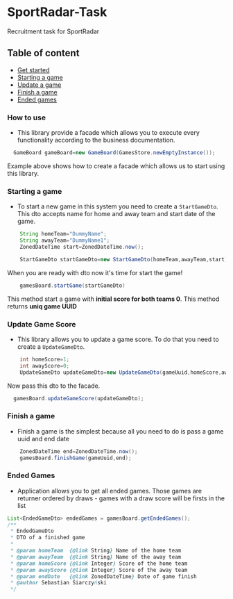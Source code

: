 # SportRadar-Task

Recruitment task for SportRadar

## Table of content

* [Get started](#how-to-use)
* [Starting a game](#starting-a-game)
* [Update a game](#update-game-score)
* [Finish a game](#finish-a-game)
* [Ended games](#ended-games)

### How to use

* This library provide a facade which allows you to execute every functionality according to the
  business documentation.

```java 
  GameBoard gameBoard=new GameBoard(GamesStore.newEmptyInstance());
```

Example above shows how to create a facade which allows us to start using this library.

### Starting a game

* To start a new game in this system you need to create a ``StartGameDto``. This dto accepts
  name for home and away team and start date of the game.

```java
    String homeTeam="DummyName";
    String awayTeam="DummyName1";
    ZonedDateTime start=ZonedDateTime.now();

    StartGameDto startGameDto=new StartGameDto(homeTeam,awayTeam,start);
```

When you are ready with dto now it's time for start the game!

```java
    gamesBoard.startGame(startGameDto)
```

This method start a game with <b>initial score for both teams 0</b>. This method returns <b>uniq
game UUID</b>

### Update Game Score

* This library allows you to update a game score. To do that you need to create a
  ```UpdateGameDto```.

```java
    int homeScore=1;
    int awayScore=0;
    UpdateGameDto updateGameDto=new UpdateGameDto(gameUuid,homeScore,awayScore);
```

Now pass this dto to the facade.

```java
  gamesBoard.updateGameScore(updateGameDto);
```

### Finish a game

* Finish a game is the simplest because all you need to do is pass a game uuid and end date

```java
    ZonedDateTime end=ZonedDateTime.now();
    gamesBoard.finishGame(gameUuid,end);
```

### Ended Games

* Application allows you to get all ended games. Those games are returner ordered by draws -
  games with a draw score will be firsts in the list
```java
List<EndedGameDto> endedGames = gamesBoard.getEndedGames();
/**
 * EndedGameDto
 * DTO of a finished game
 *
 * @param homeTeam  {@link String} Name of the home team
 * @param awayTeam  {@link String} Name of the away team
 * @param homeScore {@link Integer} Score of the home team
 * @param awayScore {@link Integer} Score of the away team
 * @param endDate   {@link ZonedDateTime} Date of game finish
 * @author Sebastian Siarczyński
 */
```
